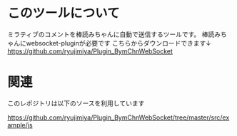 # このツールについて
ミラティブのコメントを棒読みちゃんに自動で送信するツールです。
棒読みちゃんにwebsocket-pluginが必要です
こちらからダウンロードできます↓
https://github.com/ryujimiya/Plugin_BymChnWebSocket


# 関連
このレポジトリは以下のソースを利用しています

https://github.com/ryujimiya/Plugin_BymChnWebSocket/tree/master/src/example/js
